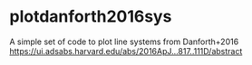# plotdanforth2016sys
A simple set of code to plot line systems from Danforth+2016
https://ui.adsabs.harvard.edu/abs/2016ApJ...817..111D/abstract
